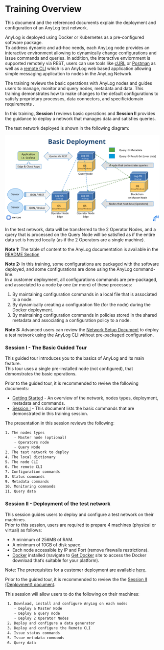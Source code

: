 # Training Overview

This document and the referenced documents explain the deployment and configuration of an AnyLog test network.

AnyLog is deployed using Docker or Kubernetes as a pre-configured software package.  
To address dynamic and ad-hoc needs, each AnyLog node provides an interactive environment allowing to dynamically change configurations 
and issue commands and queries. In addition, the interactive enviornment is supported remotely via REST, users
can use tools like [cURL](https://curl.se/) or [Postman](../northbound%20connectors/using%20postman.md) as well
as a [remote CLI](../northbound%20connectors/remote_cli.md) which is an AnyLog web based application allowing simple messaging application to nodes in the AnyLog Network.  
 
 
The training reviews the basic operations with AnyLog nodes and guides users to manage, monitor and query nodes, metadata and data.
This training demonstrates how to make changes to the default configurations to satisfy proprietary processes, data connectors, 
and specific/domain requirements .

In this training, **Session I** reviews basic operations and **Session II** provides the guidance to deploy a network that manages
data and satisfies queries.  

The test network deployed is shown in the following diagram:

![deployment diagram](../imgs/deployment_diagram.png)


In the test network, data will be transferred to the 2 Operator Nodes, and a query that is processed on the Query Node will be satisfied
as if the entire data set is hosted locally (as if the 2 Operators are a single machine).

**Note 1:** The table of content to the AnyLog documentation is available in the [README Section](../README.md)

**Note 2:** In this training, some configurations are packaged with the software deployed, and some configurations are done
using the AnyLog command-line.    
In a customer deployment, all configurations commands are pre-packaged, and associated to a node by one (or more) of these processes:
1) By maintaining configuration commands in a local file that is associated to a node.
2) By dynamically creating a configuration file (for the node) during the Docker deployment.
3) By maintaining configuration commands in policies stored in the shared metadata and associating a configuration policy to a node.
 
**Note 3:** Advanced users can review the [Network Setup Document](../examples/Network%20setup.md) to deploy a test
network using the AnyLog CLI without pre-packaged configuration. 

### Session I - The Basic Guided Tour
 This guided tour introduces you to the basics of AnyLog and its main feature.  
 This tour uses a single pre-installed node (not configured), that demonstrates the basic operations.
 
 Prior to the guided tour, it is recommended to review the following documents:
 * [Getting Started](../getting%20started.md) - An overview of the network, nodes types, deployment, metadata and commands.
 * [Session I](Session%20I%20(Demo).md) - This document lists the basic commands that are demonstrated in this training session. 
 
The presentation in this session reviews the following:

    1. The nodes types
        - Master node (optional)
        - Operators node
        - Query Node   
    2. The test network to deploy
    4. The local dictionary
    5. The node CLI
    6. The remote CLI
    7. Configuration commands
    8. Status commands
    9. Metadata commands
    10. Monitoring commands
    11. Query data  
    
### Session II - Deployment of the test network
   This session guides users to deploy and configure a test network on their machines.  
   Prior to this session, users are required to prepare 4 machines (physical or virtual) as follows:
   * A minimum of 256MB of RAM.
   * A minimum of 10GB of disk space.
   * Each node accessible by IP and Port (remove firewalls restrictions).
   * [Docker](https://docs.docker.com/) installed (navigate to [Get Docker](https://docs.docker.com/get-docker/) site to access
   the Docker download that’s suitable for your platform).

   Note: The prerequisites for a customer deployment are available [here](../deployments/prerequisite.md).
   
   Prior to the guided tour, it is recommended to review the the [Session II (Deployment) document](Session%20II%20(Deployment).md).  
        
   This session will allow users to do the following on their machines:
   
     1. Download, install and configure AnyLog on each node:
        - Deploy a Master Node
        - Deploy a query node
        - Deploy 2 Operator Nodes
     2. Deploy and configure a data generator
     3. Deploy and configure the Remote CLI
     4. Issue status commands
     5. Issue metadata commands
     6. Query data  
      

  
